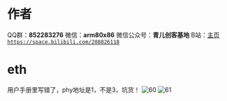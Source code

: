 ﻿# 作者
QQ群：**852283276**
微信：**arm80x86**
微信公众号：**青儿创客基地**
B站：[主页 `https://space.bilibili.com/208826118`](https://space.bilibili.com/208826118)

# eth
用户手册里写错了，phy地址是1，不是3，坑货！
![60](https://img-blog.csdnimg.cn/20210413014416535.png)
![61](https://img-blog.csdnimg.cn/20210413014641215.png)



